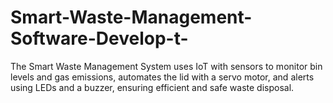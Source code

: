 # Smart-Waste-Management-Software-Develop-t-
The Smart Waste Management System uses IoT with sensors to monitor bin levels and gas emissions, automates the lid with a servo motor, and alerts using LEDs and a buzzer, ensuring efficient and safe waste disposal.
